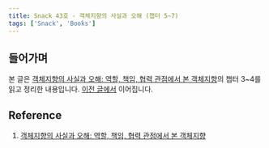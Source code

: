 ```yaml
---
title: Snack 43호 - 객체지향의 사실과 오해 (챕터 5~7)
tags: ['Snack', 'Books']
---
```


## 들어가며

본 글은 [객체지향의 사실과 오해: 역할, 책임, 협력 관점에서 본 객체지향](https://m.yes24.com/Goods/Detail/18249021)의 챕터 3~4를 읽고 정리한 내용입니다. [이전 글에서](./240205-41.md) 이어집니다.

## Reference

1. [객체지향의 사실과 오해: 역할, 책임, 협력 관점에서 본 객체지향](https://m.yes24.com/Goods/Detail/18249021)
